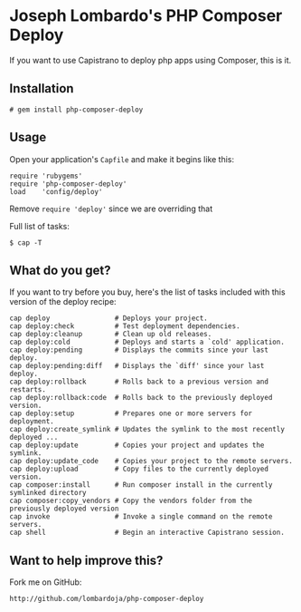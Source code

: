 # Joseph Lombardo's PHP Composer Deploy

If you want to use Capistrano to deploy php apps using Composer, this is it.

## Installation

    # gem install php-composer-deploy

## Usage

Open your application's `Capfile` and make it begins like this:

    require 'rubygems'
    require 'php-composer-deploy'
    load    'config/deploy'

Remove `require 'deploy'` since we are overriding that

Full list of tasks:

    $ cap -T

## What do you get?

If you want to try before you buy, here's the list of tasks included with this version of the deploy recipe:

    cap deploy                # Deploys your project.
    cap deploy:check          # Test deployment dependencies.
    cap deploy:cleanup        # Clean up old releases.
    cap deploy:cold           # Deploys and starts a `cold' application.
    cap deploy:pending        # Displays the commits since your last deploy.
    cap deploy:pending:diff   # Displays the `diff' since your last deploy.
    cap deploy:rollback       # Rolls back to a previous version and restarts.
    cap deploy:rollback:code  # Rolls back to the previously deployed version.
    cap deploy:setup          # Prepares one or more servers for deployment.
    cap deploy:create_symlink # Updates the symlink to the most recently deployed ...
    cap deploy:update         # Copies your project and updates the symlink.
    cap deploy:update_code    # Copies your project to the remote servers.
    cap deploy:upload         # Copy files to the currently deployed version.
    cap composer:install      # Run composer install in the currently symlinked directory
    cap composer:copy_vendors # Copy the vendors folder from the previously deployed version
    cap invoke                # Invoke a single command on the remote servers.
    cap shell                 # Begin an interactive Capistrano session.


## Want to help improve this?

Fork me on GitHub:

    http://github.com/lombardoja/php-composer-deploy

